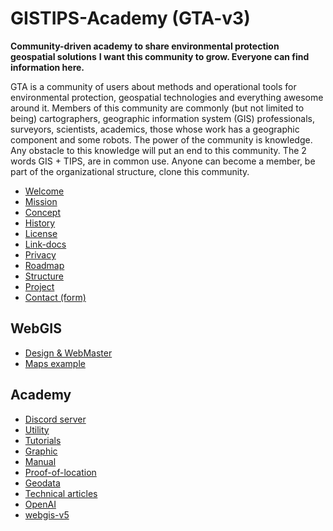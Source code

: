 # GISTIPS-Academy (GTA-v3)

**Community-driven academy to share environmental protection geospatial
  solutions**
**I want this community to grow. Everyone can find information here.**

GTA is a community of users about methods and operational tools for environmental protection, geospatial technologies and everything awesome around it. Members of this community are commonly (but not limited to being) cartographers, geographic information system (GIS) professionals, surveyors, scientists, academics, those whose work has a geographic component and some robots. The power of the community is knowledge. Any obstacle to this knowledge will put an end to this community. The 2 words GIS + TIPS, are in common use. Anyone can become a member, be part of the organizational structure, clone this community.

- [Welcome](home/p002.md)
- [Mission](home/p001.md)
- [Concept](home/concept.md)
- [History](home/history.md)
- [License](home/license.md)
- [Link-docs](home/link-docs.md)
- [Privacy](home/privacy.md)
- [Roadmap](home/roadmap.md)
- [Structure](home/structure.md)
- [Project](home/project.md)
- [Contact (form)](https://forms.gle/ZZkLjLoaTzGXDmHz9)

## WebGIS

- [Design & WebMaster](webgis-design_webmaster/_front_page.md)
- [Maps example](webgis-map_example/_front_page.md)

## Academy

- [Discord server](discord-server/README.md)
- [Utility](utility/README.md)
- [Tutorials](tutorials/README.md)
- [Graphic](graphic/README.md)
- [Manual](manual/README.md)
- [Proof-of-location](gaming/README.md)
- [Geodata](geodata/README.md)
- [Technical articles](technical-articles/README.md)
- [OpenAI](openai/README.md)
- [webgis-v5](webgis-v5/README.md)
